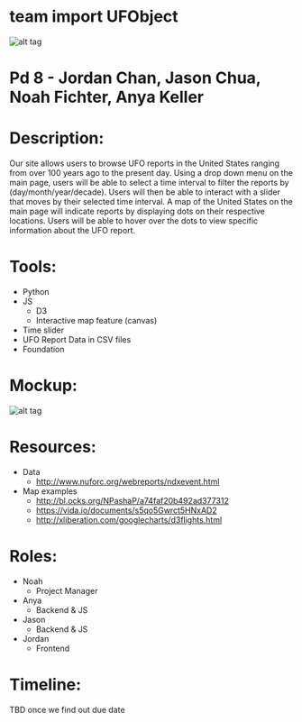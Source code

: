# team import UFObject

![alt tag](http://i.imgur.com/KBOTqZy.png)

# Pd 8 - Jordan Chan, Jason Chua, Noah Fichter, Anya Keller

# Description:
Our site allows users to browse UFO reports in the United States ranging from over 100 years ago to the present day. Using a drop down menu on the main page, users will be able to select a time interval to filter the reports by (day/month/year/decade). Users will then be able to interact with a slider that moves by their selected time interval. A map of the United States on the main page will indicate reports by displaying dots on their respective locations. Users will be able to hover over the dots to view specific information about the UFO report.

# Tools:
  - Python
  - JS
    - D3
    - Interactive map feature (canvas)
  - Time slider
  - UFO Report Data in CSV files
  - Foundation

# Mockup:

![alt tag](http://i.imgur.com/4dNSRUu.png)

# Resources:
  - Data
    - http://www.nuforc.org/webreports/ndxevent.html
  - Map examples
    - http://bl.ocks.org/NPashaP/a74faf20b492ad377312
    - https://vida.io/documents/s5qo5Gwrct5HNxAD2
    - http://xliberation.com/googlecharts/d3flights.html

# Roles:
  - Noah
    - Project Manager
  - Anya
    - Backend & JS
  - Jason
    - Backend & JS
  - Jordan
    - Frontend

# Timeline:
TBD once we find out due date
